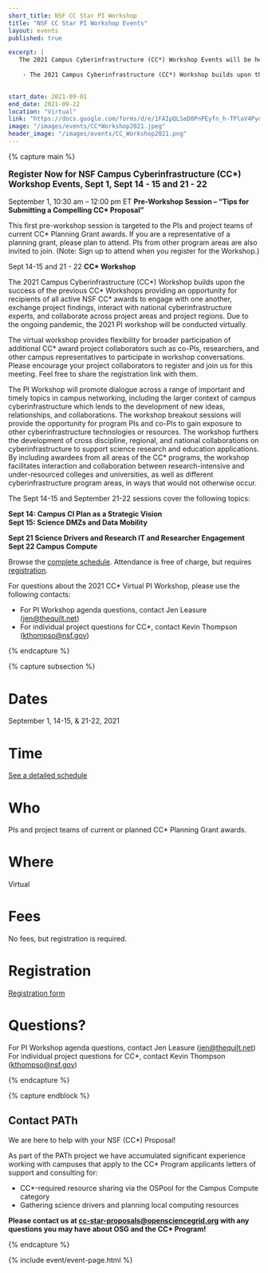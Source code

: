 ```yaml
---
short_title: NSF CC Star PI Workshop 
title: "NSF CC Star PI Workshop Events"
layout: events
published: true

excerpt: |
   The 2021 Campus Cyberinfrastructure (CC*) Workshop Events will be held September 1,  14 - 15, and 21 - 22, 2021.
    
    - The 2021 Campus Cyberinfrastructure (CC*) Workshop builds upon the success of the previous CC* Workshops providing an opportunity for recipients of all active NSF CC* awards to engage with one another, exchange project findings, interact with national cyberinfrastructure experts and collaborate across project areas and project regions. Due to the ongoing pandemic, the 2021 PI workshop will be conducted virtually.  

   
start_date: 2021-09-01
end_date: 2021-09-22
location: "Virtual"
link: "https://docs.google.com/forms/d/e/1FAIpQLSeD0PnPEyfn_h-TPlaV4PyqUate9M-fI_ykxBaLCNISo6Kcaw/viewform"
image: "/images/events/CC*Workshop2021.jpeg"
header_image: "/images/events/CC_Workshop2021.png"
---
```


{% capture main %}

<p style="font-size: larger; font-weight: bold;">Register Now for NSF Campus Cyberinfrastructure (CC*) Workshop Events, Sept 1, Sept 14 - 15 and 21 - 22 </p>

September 1, 10:30 am – 12:00 pm ET __Pre-Workshop Session – “Tips for Submitting a Compelling CC* Proposal”__

This first pre-workshop session is targeted to the PIs and project teams of current CC* Planning Grant awards. If you are a representative of a planning grant, please plan to attend. PIs from other program areas are also invited to join. (Note: Sign up to attend when you register for the Workshop.)

Sept 14-15 and  21 - 22 __CC* Workshop__

The 2021 Campus Cyberinfrastructure (CC*) Workshop builds upon the success of the previous CC* Workshops providing an opportunity for recipients of all active NSF CC* awards to engage with one another, exchange project findings, interact with national cyberinfrastructure experts, and collaborate across project areas and project regions. Due to the ongoing pandemic, the 2021 PI workshop will be conducted virtually.  

The  virtual workshop provides flexibility for broader participation of additional CC* award project collaborators such as co-PIs, researchers, and other campus representatives to participate in workshop conversations. Please encourage your project collaborators to register and join us for this meeting.  Feel free to share the registration link with them.     

The PI Workshop will promote dialogue across a range of important and timely topics in campus networking, including the larger context of campus cyberinfrastructure which lends to the development of new ideas, relationships, and collaborations. The workshop breakout sessions will provide the opportunity for program PIs and co-PIs to gain exposure to other cyberinfrastructure technologies or resources. The workshop furthers the development of cross discipline, regional, and national collaborations on cyberinfrastructure to support science research and education applications. By including awardees from all areas of the CC* programs, the workshop facilitates interaction and collaboration between research-intensive and under-resourced colleges and universities, as well as different cyberinfrastructure program areas, in ways that would not otherwise occur.

The Sept 14-15 and September 21-22 sessions cover the following topics:

__Sept 14:  Campus CI Plan as a Strategic Vision__  
__Sept 15: Science DMZs and Data Mobility__

__Sept 21 Science Drivers and Research IT and Researcher Engagement__
__Sept 22 Campus Compute__
  
Browse the [complete schedule](https://www.thequilt.net/public-event/2021-nsf-virtual-cc-pi-workshop/).
Attendance is free of charge, but requires [registration](https://docs.google.com/forms/d/e/1FAIpQLSeD0PnPEyfn_h-TPlaV4PyqUate9M-fI_ykxBaLCNISo6Kcaw/viewform).

For questions about the 2021 CC* Virtual PI Workshop, please use the following contacts:
- For PI Workshop agenda questions, contact Jen Leasure (<jen@thequilt.net>)
- For individual project questions for CC*, contact Kevin Thompson (<kthompso@nsf.gov>)

{% endcapture %}

{% capture subsection %}
# Dates

September 1, 14-15, & 21-22, 2021

# Time

[See a detailed schedule](https://www.thequilt.net/public-event/2021-nsf-virtual-cc-pi-workshop/)

# Who 

PIs and project teams of current or planned CC* Planning Grant awards.

 
# Where

Virtual 


# Fees

No fees, but registration is required.


# Registration

[Registration form](https://docs.google.com/forms/d/e/1FAIpQLSeD0PnPEyfn_h-TPlaV4PyqUate9M-fI_ykxBaLCNISo6Kcaw/viewform) 


# Questions?

For PI Workshop agenda questions, contact Jen Leasure (<jen@thequilt.net>)  
For individual project questions for CC*, contact Kevin Thompson (<kthompso@nsf.gov>)

{% endcapture %}

{% capture endblock %}

## Contact PATh

We are here to help with your NSF (CC*) Proposal!

As part of the PATh project we have accumulated significant experience working with campuses that apply to the CC* Program applicants letters of support and consulting for:
- CC*-required resource sharing via the OSPool for the Campus Compute category
- Gathering science drivers and planning local computing resources

__Please contact us at <cc-star-proposals@opensciencegrid.org> with any questions you may have about OSG and the CC* Program!__

{% endcapture %}

{% include event/event-page.html %}




